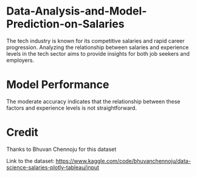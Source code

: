 # Data-Analysis-and-Model-Prediction-on-Salaries
The tech industry is known for its competitive salaries and rapid career progression.
Analyzing the relationship between salaries and experience levels in the tech sector aims to
provide insights for both job seekers and employers.

# Model Performance
The moderate accuracy indicates that the relationship between these factors and experience levels is
not straightforward.

# Credit
Thanks to Bhuvan Chennoju for this dataset

Link to the dataset: https://www.kaggle.com/code/bhuvanchennoju/data-science-salaries-plotly-tableau/input
